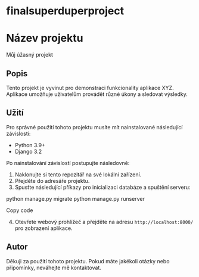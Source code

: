 # finalsuperduperproject

# Název projektu

Můj úžasný projekt

## Popis

Tento projekt je vyvinut pro demonstraci funkcionality aplikace XYZ. Aplikace umožňuje uživatelům provádět různé úkony a sledovat výsledky.

## Užití

Pro správné použití tohoto projektu musíte mít nainstalované následující závislosti:

- Python 3.9+
- Django 3.2

Po nainstalování závislostí postupujte následovně:

1. Naklonujte si tento repozitář na své lokální zařízení.
2. Přejděte do adresáře projektu.
3. Spusťte následující příkazy pro inicializaci databáze a spuštění serveru:

python manage.py migrate
python manage.py runserver

Copy code

4. Otevřete webový prohlížeč a přejděte na adresu `http://localhost:8000/` pro zobrazení aplikace.

## Autor

Děkuji za použití tohoto projektu. Pokud máte jakékoli otázky nebo připomínky, neváhejte mě kontaktovat.

